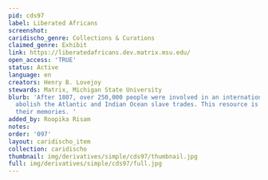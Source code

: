 ```yaml
---
pid: cds97
label: Liberated Africans
screenshot: 
caridischo_genre: Collections & Curations
claimed_genre: Exhibit
link: https://liberatedafricans.dev.matrix.msu.edu/
open_access: 'TRUE'
status: Active
language: en
creators: Henry B. Lovejoy
stewards: Matrix, Michigan State University
blurb: 'After 1807, over 250,000 people were involved in an international effort to
  abolish the Atlantic and Indian Ocean slave trades. This resource is dedicated to
  their memories. '
added_by: Roopika Risam
notes: 
order: '097'
layout: caridischo_item
collection: caridischo
thumbnail: img/derivatives/simple/cds97/thumbnail.jpg
full: img/derivatives/simple/cds97/full.jpg
---
```

